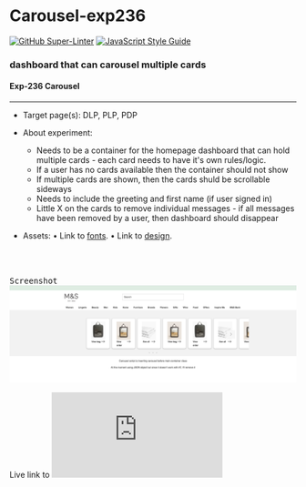 # Carousel-exp236
[![GitHub Super-Linter](https://github.com/StefanoMnS/carousel-exp236/workflows/Lint%20Code%20Base/badge.svg)](https://github.com/marketplace/actions/super-linter)
   [![JavaScript Style Guide](https://img.shields.io/badge/code_style-standard-brightgreen.svg)](https://github.com/StefanoMnS/carousel-exp236.git)


### dashboard that can carousel multiple cards


#### Exp-236 Carousel

----

- Target page(s):  DLP, PLP, PDP
- About experiment:

   - Needs to be a container for the homepage dashboard that can hold multiple cards - each card needs to have it's own rules/logic.
   - If a user has no cards available then the container should not show
   - If multiple cards are shown, then the cards shuld be scrollable sideways
   - Needs to include the greeting and first name (if user signed in)
   - Little X on the cards to remove individual messages - if all messages have been removed by a user, then dashboard should disappear

- Assets:
   • Link to [fonts](https://marksandspencer.invisionapp.com/console/Dashboard-ckniwy5k402qu010l4zea617m/ckniwy7b602qy010lfhcrf0wj/inspect).
   • Link to [design](https://marksandspencer.invisionapp.com/console/Dashboard-ckniwy5k402qu010l4zea617m/ckniwy7b602qy010lfhcrf0wj/inspect).


<br /><br />

<kbd>Screenshot</kbd>
![Carousel](./src/images/sc.png)




Live link to ![JSON Carousel n RegularCarousel.js](https://donpio.tech/repositories/mtest/index.html)


